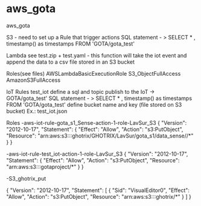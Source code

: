 # aws_gota
aws_gota

S3 -  need to set up a Rule that trigger actions 
  SQL statement - > SELECT * , timestamp() as timestamps FROM 'GOTA/gota_test'


Lambda
  see test.zip + test.yaml  - this function will take the iot event and append the data to a csv file stored in an S3 bucket

Roles(see files)
  AWSLambdaBasicExecutionRole
  S3_ObjectFullAccess
  AmazonS3FullAccess

IoT Rules
test_iot
define a sql and topic publish to the IoT -> GOTA/gota_test'
   SQL statement - > SELECT * , timestamp() as timestamps FROM 'GOTA/gota_test'
define bucket name and key (file stored on S3 bucket) Ex.: test_iot.json

  Roles
   -aws-iot-rule-gota_s1_Sense-action-1-role-LavSur_S3
   {
    "Version": "2012-10-17",
    "Statement": {
        "Effect": "Allow",
        "Action": "s3:PutObject",
        "Resource": "arn:aws:s3:::ghotrix/GHOTRIX/LavSur/gota_s1/data_sense//*"
    }
}

-aws-iot-rule-test_iot-action-1-role-LavSur_S3
{
    "Version": "2012-10-17",
    "Statement": {
        "Effect": "Allow",
        "Action": "s3:PutObject",
        "Resource": "arn:aws:s3:::gotaproject/*"
    }
}

 -S3_ghotrix_put
 

  {
    "Version": "2012-10-17",
    "Statement": [
        {
            "Sid": "VisualEditor0",
            "Effect": "Allow",
            "Action": "s3:PutObject",
            "Resource": "arn:aws:s3:::ghotrix/*"
        }
    ]
}
  
